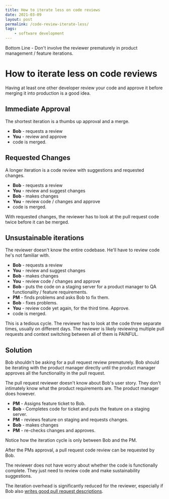 ```yaml
---
title: How to iterate less on code reviews
date: 2021-03-09
layout: post
permalink: /code-review-iterate-less/
tags: 
    - software development
---
```


Bottom Line - Don't involve the reviewer prematurely in product management / feature iterations.

# How to iterate less on code reviews

Having at least one other developer review your code and approve it before merging it into production is a good idea. 

## Immediate Approval

The shortest iteration is a thumbs up approval and a merge.

- **Bob** - requests a review
- **You** - review and approve
- code is merged.

## Requested Changes
A longer iteration is a code review with suggestions and requested changes. 

- **Bob** - requests a review
- **You** - review and suggest changes
- **Bob** - makes changes
- **You** - review code / changes and approve
- code is merged.

With requested changes, the reviewer has to look at the pull request code twice before it can be merged.

## Unsustainable iterations

The reviewer doesn't know the entire codebase. He'll have to review code he's not familiar with.

- **Bob** - requests a review
- **You** - review and suggest changes
- **Bob** - makes changes
- **You** - review code / changes and approve
- **Bob** - puts the code on a staging server for a product manager to QA functionality / feature requirements.
- **PM** - finds problems and asks Bob to fix them.
- **Bob** - fixes problems.
- **You** - review code yet again, for the third time. Approve.
- code is merged.

This is a tedious cycle. The reviewer has to look at the code three separate times, usually on different days. The reviewer is likely reviewing multiple pull requests and context switching between all of them is PAINFUL.

## Solution

Bob shouldn't be asking for a pull request review prematurely. Bob should be iterating with the product manager directly until the product manager approves all the functionality in the pull request.

The pull request reviewer doesn't know about Bob's user story. They don't intimately know what the product requirements are. The product manager does however.

- **PM** - Assigns feature ticket to Bob.
- **Bob** - Completes code for ticket and puts the feature on a staging server.
- **PM** - reviews feature on staging and requests changes.
- **Bob** - makes changes
- **PM** - re-checks changes and approves. 

Notice how the iteration cycle is only between Bob and the PM. 

After the PMs approval, a pull request code review can be requested by Bob.

The reviewer does not have worry about whether the code is functionally complete. They just need to review code and make sustainability suggestions.

The iteration overhead is significantly reduced for the reviewer, especially if Bob also [writes good pull request descriptions](/making-good-pull-requests/).


